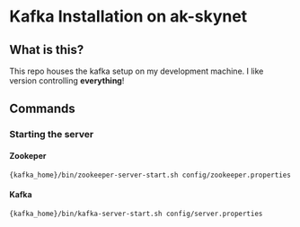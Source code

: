 Kafka Installation on ak-skynet
===============================

## What is this?
This repo houses the kafka setup on my development machine. I like version controlling __everything__!

## Commands
### Starting the server
#### Zookeper
    {kafka_home}/bin/zookeeper-server-start.sh config/zookeeper.properties
#### Kafka
    {kafka_home}/bin/kafka-server-start.sh config/server.properties

    